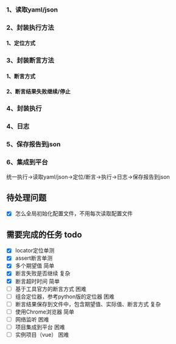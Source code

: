 ### 1、读取yaml/json

### 2、封装执行方法

#### 1、定位方式

### 3、封装断言方法

#### 1、断言方式

#### 2、断言结果失败继续/停止

### 4、封装执行

### 4、日志

### 5、保存报告到json

### 6、集成到平台

统一执行->读取yaml/json->定位/断言->执行->日志->保存报告到json

## 待处理问题

- [x] 怎么全局初始化配置文件，不用每次读取配置文件

## 需要完成的任务 todo

- [x] locator定位单测
- [x] assert断言单测
- [x] 多个期望值 简单
- [x] 断言失败是否继续 复杂
- [x] 断言超时时间 简单
- [ ] 基于工具官方的断言方式 困难
- [ ] 组合定位器，参考python版的定位器 困难
- [ ] 断言结果保存到文件中，包含期望值、实际值、断言方式 复杂
- [ ] 使用Chrome浏览器 简单
- [ ] 网络监听 困难
- [ ] 项目集成到平台 困难
- [ ] 实例项目（vue） 困难
